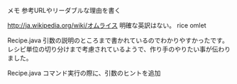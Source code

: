 メモ
参考URLやリーダブルな理由を書く


http://ja.wikipedia.org/wiki/オムライス
明確な英訳はない。
rice omlet

Recipe.java
引数の説明のところまで書かれているのでわかりやすかったです。
レシピ単位の切り分けまで考慮されているようで、作り手のやりたい事が伝わりました。

Recipe.java
コマンド実行の際に、引数のヒントを追加